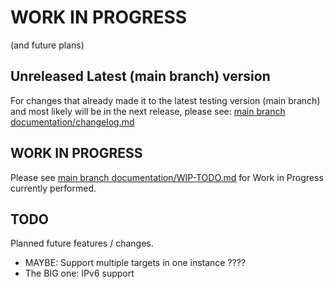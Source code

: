 # WORK IN PROGRESS
(and future plans)

## Unreleased Latest (main branch) version
For changes that already made it to the latest testing version (main branch) and most likely will be in the next release, please see:
[main branch documentation/changelog.md](https://github.com/fraxflax/nw-watchdog/blob/main/documentation/changelog.md)

## WORK IN PROGRESS 
Please see [main branch documentation/WIP-TODO.md](https://github.com/fraxflax/nw-watchdog/blob/main/documentation/WIP-TODO.md) 
for Work in Progress currently performed.

## TODO
Planned future features / changes.

* MAYBE: Support multiple targets in one instance ????
* The BIG one: IPv6 support
